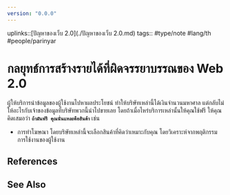 ```yaml
---
version: "0.0.0"
---
```

uplinks::[ปัญหาของเว็บ 2.0](./ปัญหาของเว็บ 2.0.md)
tags:: #type/note #lang/th #people/parinyar 
# กลยุทธ์การสร้างรายได้ที่ผิดจรรยาบรรณของ Web 2.0
ผู้ให้บริการนำข้อมูลของผู้ใช้งานไปหาผลประโยชน์ ทำให้บริษัทเหล่านี้ได้เงินจำนวนมหาศาล แต่กลับไม่ให้อะไรกับเจ้าของข้อมูลที่บริษัทพวกนี้นำไปขายเลย โดยถ้าเมื่อไหร่บริการเหล่านั้นให้คุณใช้ฟรี ให้คุณคิดเสมอว่า **`ถ้ามันฟรี คุณนั่นแหละคือสินต้า`** เช่น 
- การทำโฆษณา โดยบริษัทเหล่านี้จะเลือกสินค้าที่คิดว่าเหมาะกับคุณ โดยวิเคราะห์จากพฤติกรรมการใช้งานของผู้ใช้งาน

## References

## See Also
